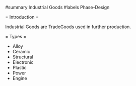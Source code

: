 #summary Industrial Goods
#labels Phase-Design

= Introduction =

Industrial Goods are TradeGoods used in further production.

= Types =

  * Alloy
  * Ceramic
  * Structural
  * Electronic
  * Plastic
  * Power
  * Engine
 
 